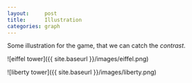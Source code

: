 ```yaml
---
layout:     post
title:      Illustration
categories: graph
---
```


Some illustration for the game, that we can catch the *contrast*.

![eiffel tower]({{ site.baseurl }}/images/eiffel.png)

![liberty tower]({{ site.baseurl }}/images/liberty.png)